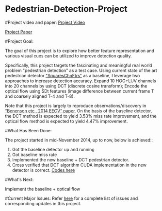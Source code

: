 # Pedestrian-Detection-Project


#Project video and paper:
[Project Video](http://youtu.be/jGV0zTtxmmA)

[Project Paper](https://github.com/LevinJ/Pedestrian-Detection-Project/blob/master/Pedestrian%20Detection%20Project%20Paper.pdf?raw=true)

#Project Goal:

The goal of this project is to explore how better feature representation and various visual cues can be utilized to improve detection quality.

Specifically, this project targets the fascinating and meaningful real world problem "pedestrian detection" as a test case. Using current state of the art pedestrian detector ["SquaresChnFtrs"](https://bitbucket.org/rodrigob/doppia) as a baseline, I leverage two approaches to increase detection accuracy. Expand 10 HOG+LUV channels into 20 channels by using DCT (discrete cosine transform); Encode the optical flow using SDt features (image difference between current frame T and coarsely aligned T-4 and T-8).


Note that this project is largely to reproduce observations/discovery in [“Benenson etc., 2014 EECV” paper](http://rodrigob.github.io/documents/2014_eccvw_ten_years_of_pedestrian_detection_with_supplementary_material.pdf). On the basis of the baseline detector, the DCT method is expected to yield 3.53% miss rate improvement, and the optical flow method is expected to yield 4.47% improvement. 



#What Has Been Done:

The project started in mid-November 2014, up to now, below is achieved::

1. Got the baseline detector up and running
2. Got baseline  miss rate
3. Implemented the new baseline + DCT pedestrian detector. 
5. Cross verified that DCT algorithm CUDA implementation in the new detector is correct. [Codes here](https://github.com/LevinJ/DCT-Algorithm-Verification-Cuda-)


#What's Next:

Implement the baseline + optical flow 

#Current Major Issues:
Refer [here](https://github.com/LevinJ/Pedestrian-Detection-Project/issues) for a complete list of issues and corresponding updates in this project.
